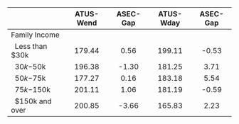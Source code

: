 
|                      |    ATUS-Wend |     ASEC-Gap |    ATUS-Wday |     ASEC-Gap |
| -------------------- | :----------: | :----------: | :----------: | :----------: |
| Family Income        |              |              |              |              |
| &nbsp;&nbsp;Less than $30k |       179.44 |         0.56 |       199.11 |        -0.53 |
| &nbsp;&nbsp;$30k-$50k |       196.38 |        -1.30 |       181.25 |         3.71 |
| &nbsp;&nbsp;$50k-$75k |       177.27 |         0.16 |       183.18 |         5.54 |
| &nbsp;&nbsp;$75k-$150k |       201.11 |         1.06 |       181.19 |        -0.59 |
| &nbsp;&nbsp;$150k and over |       200.85 |        -3.66 |       165.83 |         2.23 |

